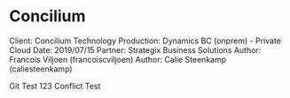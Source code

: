 # Concilium

Client:     Concilium Technology
Production: Dynamics BC (onprem) - Private Cloud
Date:       2019/07/15
Partner:    Strategix Business Solutions
Author:     Francois Viljoen (francoiscviljoen)
Author:     Calie Steenkamp (caliesteenkamp)

Git Test 123
Conflict Test


